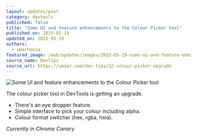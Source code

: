 ```yaml
---
layout: updates/post
category: devtools
published: false
title: "Some UI and feature enhancements to the Colour Picker tool"
published_on: 2015-05-19
updated_on: 2015-05-19
authors:
  - umarhansa
featured_image: /web/updates/images/2015-05-19-some-ui-and-feature-enhancements-to-the-colour-picker-tool/colour-picker-upgrade.gif
source_name: DevTips
source_url: https://umaar.com/dev-tips/22-colour-picker-upgrade
---
```

<img src="/web/updates/images/2015-05-19-some-ui-and-feature-enhancements-to-the-colour-picker-tool/colour-picker-upgrade.gif" alt="Some UI and feature enhancements to the Colour Picker tool">
<p>The colour picker tool in DevTools is getting an upgrade.</p>
<ul>
<li>There's an eye dropper feature.</li>
<li>Simple interface to pick your colour including alpha.</li>
<li>Colour format switcher (hex, rgba, hsla).</li>
</ul>
<p>
<em>Currently in Chrome Canary</em>
</p>
